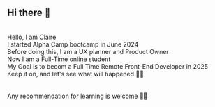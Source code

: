 ## Hi there 👋
</br>
Hello, I am Claire </br>
I started Alpha Camp bootcamp in June 2024</br>
Before doing this, I am a UX planner and Product Owner</br>
Now I am a Full-Time online student</br>
My Goal is to becom a Full Time Remote Front-End Developer in 2025</br>
Keep it on, and let's see what will happened 👀💪</br>
</br>
</br>
Any recommendation for learning is welcome 👯😄
 </br> 
<!--
**clairehuang77777/clairehuang77777** is a ✨ _special_ ✨ repository because its `README.md` (this file) appears on your GitHub profile.

Here are some ideas to get you started:

- 🔭 I’m currently working on ...
- 🌱 I’m currently learning ...
- 👯 I’m looking to collaborate on ...
- 🤔 I’m looking for help with ...
- 💬 Ask me about ...
- 📫 How to reach me: ...
- 😄 Pronouns: ...
- ⚡ Fun fact: ...
-->
